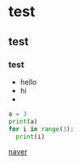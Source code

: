 # test
## test
### test

- hello
- hi
- 

```python
a = 3
print(a)
for i in range(3):
  print(i)
```


[naver](www.naver.com)
